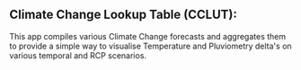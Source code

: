 ## Climate Change Lookup Table (CCLUT):
This app compiles various Climate Change forecasts and aggregates them to provide a simple way to visualise Temperature and Pluviometry delta's on various temporal and RCP scenarios.
